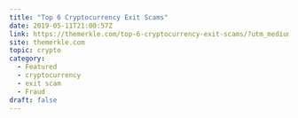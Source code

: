 ```yaml
---
title: "Top 6 Cryptocurrency Exit Scams"
date: 2019-05-11T21:00:57Z
link: https://themerkle.com/top-6-cryptocurrency-exit-scams/?utm_medium=RSS&utm_source=hune
site: themerkle.com
topic: crypto
category:
  - Featured
  - cryptocurrency
  - exit scam
  - Fraud
draft: false
---
```

